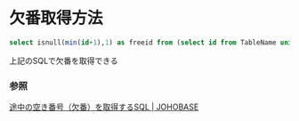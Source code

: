 # 欠番取得方法

```sql
select isnull(min(id+1),1) as freeid from (select id from TableName union select 0 where (SELECT COUNT(ID) FROM TableName where id =1) =0 ) as TableName  where (id +1 ) not in (select id from TableName)
```

上記のSQLで欠番を取得できる

### 参照

[途中の空き番号（欠番）を取得するSQL \| JOHOBASE](https://johobase.com/select-missing-number-sql/#SQL)